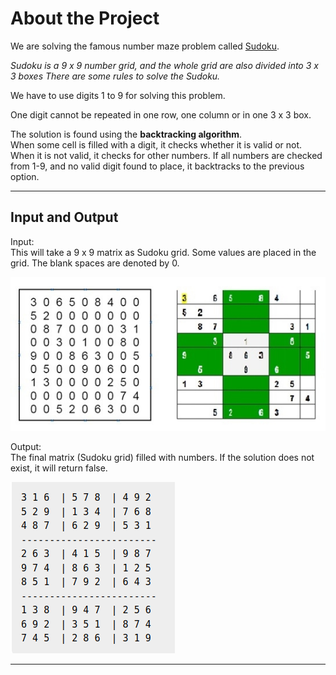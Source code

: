 # About the Project

We are solving the famous number maze problem called [Sudoku](https://www.google.com/url?sa=t&rct=j&q=&esrc=s&source=web&cd=&cad=rja&uact=8&ved=2ahUKEwjN5OjdkqH5AhWNyqACHduhDAUQFnoECAkQAQ&url=https%3A%2F%2Fen.wikipedia.org%2Fwiki%2FSudoku&usg=AOvVaw0uSqpPzYrZ7lA8yesmtFjG).

*Sudoku is a 9 x 9 number grid, and the whole grid are also divided into 3 x 3 boxes There are some rules to solve the Sudoku.*

We have to use digits 1 to 9 for solving this problem.

One digit cannot be repeated in one row, one column or in one 3 x 3 box.

The solution is found using the **backtracking algorithm**. <br>When some cell is filled with a digit, it checks whether it is valid or not. When it is not valid, it checks for other numbers. If all numbers are checked from 1-9, and no valid digit found to place, it backtracks to the previous option.

---

## Input and Output

Input:
<br>This will take a 9 x 9 matrix as Sudoku grid. Some values are placed in the grid. The blank spaces are denoted by 0.

![sudoku-img](/images/sudoku-img.jpg)

Output:
<br>The final matrix (Sudoku grid) filled with numbers. If the solution does not exist, it will return false.

![sudoku-img-1](/images/sudoku-img-1.png)

-----

